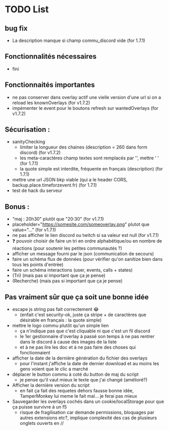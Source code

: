 # TODO List
## bug fix
- La description manque si champ commu_discord vide (for 1.7.1)

## Fonctionnalités nécessaires
- fini

## Fonctionnaités importantes
- ne pas conserver dans overlay actif une vielle version d'une url si on a reload les knownOverlays (for v1.7.2)
- impémenter le event pour le boutons refresh sur wantedOverlays (for v1.7.2)

## Sécurisation :
- sanityChecking
  - limiter la longueur des chaines (description = 260 dans form discord) (for v1.7.2)
  - les meta-caractères champ textes sont remplacés par '', mettre ' ' (for 1.7.1)
  - la quote simple est interdite, fréquente en français (description) (for 1.7.1)
- mettre une url JSON bkp viable (qui a le header CORS, backup.place.timeforzevent.fr) (for 1.7.1)
- test de hack du serveur

## Bonus :

- "maj : 20h30" plutôt que "20:30" (for v1.7.1)
- placeholder="https://somesite.com/someoverlay.png"  plutot que value="..." (for v1.7.1)
- ne pas afficher le lien discord ou twitch si sa valeur est null (for v1.7.1)
- ❓ pouvoir choisir de faire un tri en ordre alphabétique/ou en nombre de réactions (pour soutenir les petites communautés ?)
- afficher un message fourni par le json (communication de secours)
- faire un schéma flux de données (pour vérifier qu'on sanitize bien dans tous les points d'entrée)
- faire un schéma interactions (user, events, calls + states)
- (Tri) (mais pas si important que ça je pense)
- (Recherche) (mais pas si important que ça je pense)

## Pas vraiment sûr que ça soit une bonne idée

- escape js string pas fait correctement 😂
  - (enfait c'est security-ok, juste ça stripe + de caractères que désirable en français : la quote simple)
- mettre le logo commu plutôt qu'un simple lien
  -  ça n'indique pas que c'est cliquable ni que c'est un fil discord
  - le 1er gestionnaire d'overlay à passé son temps à ne pas rentrer dans le discord à cause des images de la liste
  -  et à ne pas lire les doc et à ne pas faire des choses qui fonctionnaient
- afficher la date de la dernière génération du fichier des overlays
  - pour l'instant j'affiche la date de dernier download et au moins les gens voient que le clic a marché
- déplacer le button commu à coté du button de maj du script
  - je pense qu'il vaut mieux le texte que j'ai changé (amélioré?)
- Afficher la dernière version du script
  - en fait ça fait des requetes dehors fausse bonne idée, TamperMonkey lui meme le fait mal... je ferai pas mieux
- Sauvegarder les overlays cochés dans un cookie/localStorage pour que ça puisse survivre à un f5
  - risque de fragilisation car demande permissions, bloquages par autres extensions etc?, implique complexité des cas de plusieurs onglets ouverts en //
